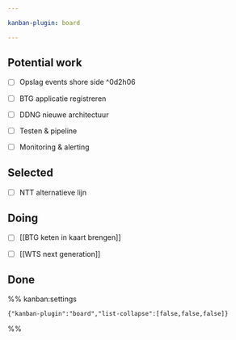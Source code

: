 ```yaml
---

kanban-plugin: board

---
```


## Potential work

- [ ] Opslag events shore side ^0d2h06
- [ ] BTG applicatie registreren
- [ ] DDNG nieuwe architectuur
- [ ] Testen & pipeline
- [ ] Monitoring & alerting


## Selected

- [ ] NTT alternatieve lijn


## Doing

- [ ] [[BTG keten in kaart brengen]]
- [ ] [[WTS next generation]]


## Done





%% kanban:settings
```
{"kanban-plugin":"board","list-collapse":[false,false,false]}
```
%%